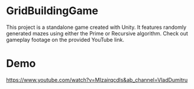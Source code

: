 # GridBuildingGame
This project is a standalone game created with Unity. It features randomly generated mazes using either the Prime or Recursive algorithm. Check out gameplay footage on the provided YouTube link.
# Demo
https://www.youtube.com/watch?v=MIzairqcdls&ab_channel=VladDumitru
